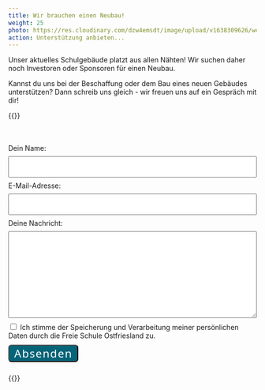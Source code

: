 ```yaml
---
title: Wir brauchen einen Neubau!
weight: 25
photo: https://res.cloudinary.com/dzw4emsdt/image/upload/v1638309626/website/AdobeStock_164367144_Konvertiert_jsfqay.webp
action: Unterstützung anbieten...
---
```


Unser aktuelles Schulgebäude platzt aus allen Nähten! Wir suchen daher noch Investoren oder Sponsoren für einen Neubau.

<!--more-->

Kannst du uns bei der Beschaffung oder dem Bau eines neuen Gebäudes unterstützen? Dann schreib uns gleich - wir freuen uns auf ein Gespräch mit dir!

{{<rawhtml>}}
<span>
<style> 
input[type=text] {
  width: 100%;
  padding: 12px 20px;
  margin: 8px 0;
  box-sizing: border-box;
}
input[type=email] {
  width: 100%;
  padding: 12px 20px;
  margin: 8px 0;
  box-sizing: border-box;
}
checkbox {
  width: auto;
  float: left;
  padding: 12px 20px;
  margin: 8px 4px;
  box-sizing: border-box;
}
textarea {
  width: 100%;
  padding: 12px 20px;
  margin: 8px 0;
  box-sizing: border-box;
}
button {
    font-family: "CCSignLanguage Regular", system-ui!important;
    letter-spacing: 0.07em;    
    background-color:#056478 !important;
    color:white;
    margin: 10px 10px 10px 0;
    font-size: 1.4rem;
    padding: 0 10px 0 10px;
    border-radius: 6px;
}
</style>
<form id="building" method="POST" data-netlify="true" action="/thanks">
  <p style="visibility:hidden;">
    <label>Don’t fill this out if you’re human: <input name="bot-field" /></label>
  </p>  
  <label for="name">Dein Name:</label>
  <input type="text" name="name" required>
  <label for="email">E-Mail-Adresse:</label>
  <input type="email" name="email" required>
  <label for="message">Deine Nachricht:</label>
  <textarea name="message" rows="10" cols="30" form="building"></textarea>  
  <input type="checkbox" name=privacy value="x" required> Ich stimme der Speicherung und Verarbeitung meiner persönlichen Daten durch die Freie Schule Ostfriesland zu.<br/>
  <button type="submit">Absenden</button>
</form>
</span>
{{</rawhtml>}}